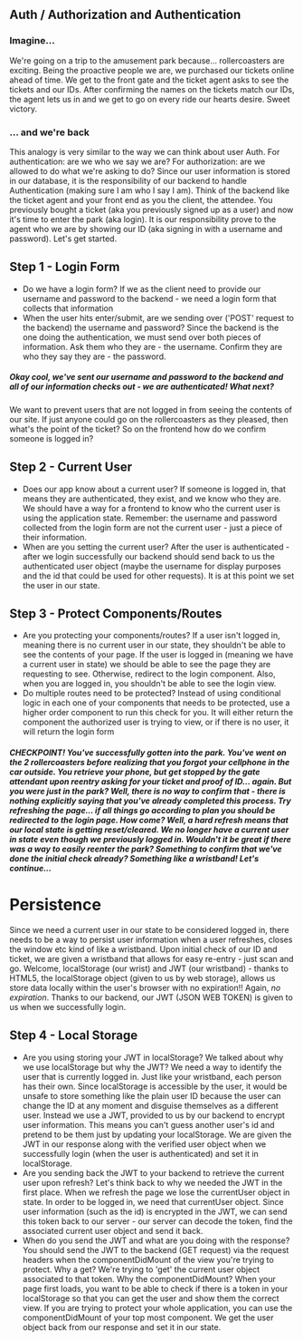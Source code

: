 ## Auth / Authorization and Authentication


### Imagine...
We're going on a trip to the amusement park because... rollercoasters are exciting. Being the proactive people we are, we purchased our tickets online ahead of time. We get to the front gate and the ticket agent asks to see the tickets and our IDs. After confirming the names on the tickets match our IDs, the agent lets us in and we get to go on every ride our hearts desire. Sweet victory.

### ... and we're back
This analogy is very similar to the way we can think about user Auth. For authentication: are we who we say we are? For authorization: are we allowed to do what we're asking to do? Since our user information is stored in our database, it is the responsibility of our backend to handle Authentication (making sure I am who I say I am). Think of the backend like the ticket agent and your front end as you the client, the attendee. You previously bought a ticket (aka you previously signed up as a user) and now it's time to enter the park (aka login). It is our responsibility prove to the agent who we are by showing our ID (aka signing in with a username and password). Let's get started.

## Step 1 - Login Form
- Do we have a login form? If we as the client need to provide our username and password to the backend - we need a login form that collects that information
- When the user hits enter/submit, are we sending over ('POST' request to the backend) the username and password? Since the backend is the one doing the authentication, we must send over both pieces of information. Ask them who they are - the username. Confirm they are who they say they are - the password.

##### Okay cool, we've sent our username and password to the backend and all of our information checks out - we are authenticated! What next?
We want to prevent users that are not logged in from seeing the contents of our site. If just anyone could go on the rollercoasters as they pleased, then what's the point of the ticket? So on the frontend how do we confirm someone is logged in?

## Step 2 - Current User
- Does our app know about a current user? If someone is logged in, that means they are authenticated, they exist, and we know who they are. We should have a way for a frontend to know who the current user is using the application state. Remember: the username and password collected from the login form are not the current user - just a piece of their information. 
- When are you setting the current user? After the user is authenticated - after we login successfully our backend should send back to us the authenticated user object (maybe the username for display purposes and the id that could be used for other requests). It is at this point we set the user in our state.

## Step 3 - Protect Components/Routes
- Are you protecting your components/routes? If a user isn't logged in, meaning there is no current user in our state, they shouldn't be able to see the contents of your page. If the user is logged in (meaning we have a current user in state) we should be able to see the page they are requesting to see. Otherwise, redirect to the login component. Also, when you are logged in, you shouldn't be able to see the login view.
- Do multiple routes need to be protected? Instead of using conditional logic in each one of your components that needs to be protected, use a higher order component to run this check for you. It will either return the component the authorized user is trying to view, or if there is no user, it will return the login form

##### CHECKPOINT! You've successfully gotten into the park. You've went on the 2 rollercoasters before realizing that you forgot your cellphone in the car outside. You retrieve your phone, but get stopped by the gate attendant upon reentry asking for your ticket and proof of ID... again. But you were just in the park? Well, there is no way to confirm that - there is nothing explicitly saying that you've already completed this process. Try refreshing the page... if all things go according to plan you should be redirected to the login page. How come? Well, a hard refresh means that our local state is getting reset/cleared. We no longer have a current user in state even though we previously logged in. Wouldn't it be great if there was a way to easily reenter the park? Something to confirm that we've done the initial check already? Something like a wristband! Let's continue...

# Persistence
Since we need a current user in our state to be considered logged in, there needs to be a way to persist user information when a user refreshes, closes the window etc kind of like a wristband. Upon initial check of our ID and ticket, we are given a wristband that allows for easy re-entry - just scan and go. Welcome, localStorage (our wrist) and JWT (our wristband) - thanks to HTML5, the localStorage object (given to us by web storage), allows us store data locally within the user's browser with no expiration!! Again, *no expiration*. Thanks to our backend, our JWT (JSON WEB TOKEN) is given to us when we successfully login.

## Step 4 - Local Storage
- Are you using storing your JWT in localStorage? We talked about why we use localStorage but why the JWT? We need a way to identify the user that is currently logged in. Just like your wristband, each person has their own. Since localStorage is accessible by the user, it would be unsafe to store something like the plain user ID because the user can change the ID at any moment and disguise themselves as a different user. Instead we use a JWT, provided to us by our backend to encrypt user information. This means you can't guess another user's id and pretend to be them just by updating your localStorage. We are given the JWT in our response along with the verified user object when we successfully login (when the user is authenticated) and set it in localStorage.
- Are you sending back the JWT to your backend to retrieve the current user upon refresh? Let's think back to why we needed the JWT in the first place. When we refresh the page we lose the currentUser object in state. In order to be logged in, we need that currentUser object. Since user information (such as the id) is encrypted in the JWT, we can send this token back to our server - our server can decode the token, find the associated current user object and send it back.
- When do you send the JWT and what are you doing with the response? You should send the JWT to the backend (GET request) via the request headers when the componentDidMount of the view you're trying to protect. Why a get? We're trying to 'get' the current user object associated to that token. Why the componentDidMount? When your page first loads, you want to be able to check if there is a token in your localStorage so that you can get the user and show them the correct view. If you are trying to protect your whole application, you can use the componentDidMount of your top most component. We get the user object back from our response and set it in our state.
